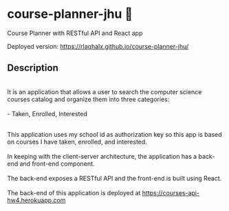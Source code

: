 # course-planner-jhu 📆

Course Planner with RESTful API and React app

Deployed version: https://rlaqhalx.github.io/course-planner-jhu/

## Description

<br>It is an application that allows a user to search the computer science courses catalog and organize them into three categories: </br>
<br> - Taken, Enrolled, Interested 

<br> This application uses my school id as authorization key so this app is based on courses I have taken, enrolled, and interested. </br>
<br> In keeping with the client-server architecture, the application has a back-end and front-end component. </br>
<br> The back-end exposes a RESTful API and the front-end is built using React. </br>
<br> The back-end of this application is deployed at https://courses-api-hw4.herokuapp.com </br>

